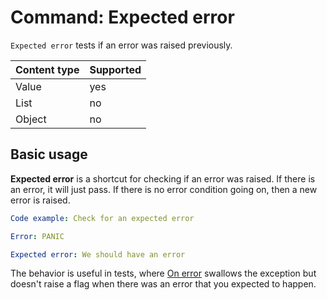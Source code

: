 # Command: Expected error

`Expected error` tests if an error was raised previously.

| Content type | Supported |
|--------------|-----------|
| Value        | yes       |
| List         | no        |
| Object       | no        |

## Basic usage

**Expected error** is a shortcut for checking if an error was raised. If there is an error, it will just pass. If there
is no error condition going on, then a new error is raised.

```yaml instacli
Code example: Check for an expected error

Error: PANIC

Expected error: We should have an error
```

The behavior is useful in tests, where [On error](../errors/On%20error.md) swallows the exception but doesn't raise a
flag when there was an error that you expected to happen.

